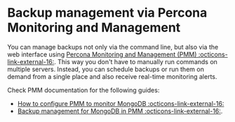 # Backup management via Percona Monitoring and Management

You can manage backups not only via the command line, but also via the web interface using [Percona Monitoring and Management (PMM) :octicons-link-external-16:](https://www.percona.com/doc/percona-monitoring-and-management/2.x/index.html). This way you don't have to manually run commands on multiple servers. Instead, you can schedule backups or run them on demand from a single place and also receive real-time monitoring alerts.

Check PMM documentation for the following guides:

* [How to configure PMM to monitor MongoDB :octicons-link-external-16:](https://docs.percona.com/percona-monitoring-and-management/setting-up/client/mongodb.html)
* [Backup management for MongoDB in PMM :octicons-link-external-16:](https://docs.percona.com/percona-monitoring-and-management/get-started/backup/backup_mongo.html). 



